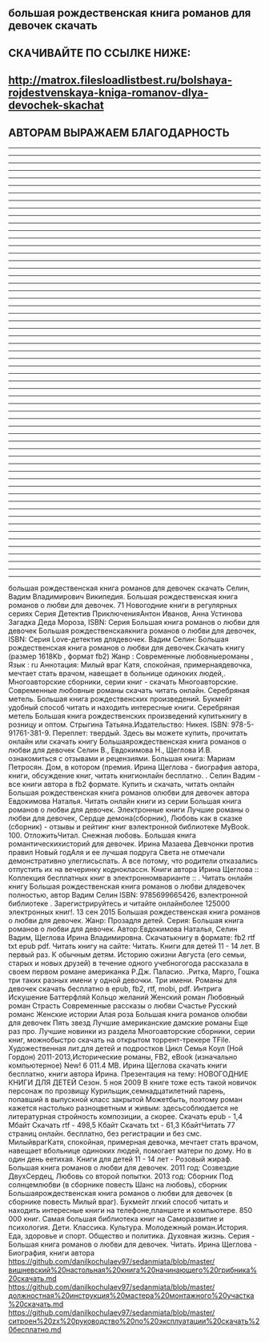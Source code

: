 большая рождественская книга романов для девочек скачать
--------------------------------------------------
СКАЧИВАЙТЕ ПО ССЫЛКЕ НИЖЕ:
--------------------------------------------------
http://matrox.filesloadlistbest.ru/bolshaya-rojdestvenskaya-kniga-romanov-dlya-devochek-skachat
--------------------------------------------------
АВТОРАМ ВЫРАЖАЕМ БЛАГОДАРНОСТЬ
--------------------------------------------------
--------------------------------------------------
--------------------------------------------------
--------------------------------------------------
--------------------------------------------------
--------------------------------------------------
--------------------------------------------------
--------------------------------------------------
--------------------------------------------------
--------------------------------------------------
--------------------------------------------------
--------------------------------------------------
--------------------------------------------------
--------------------------------------------------
--------------------------------------------------
--------------------------------------------------
--------------------------------------------------
--------------------------------------------------
--------------------------------------------------
--------------------------------------------------
--------------------------------------------------
--------------------------------------------------
--------------------------------------------------
--------------------------------------------------
--------------------------------------------------
--------------------------------------------------
--------------------------------------------------
--------------------------------------------------
--------------------------------------------------
--------------------------------------------------
--------------------------------------------------
--------------------------------------------------
--------------------------------------------------
--------------------------------------------------
--------------------------------------------------
--------------------------------------------------
--------------------------------------------------
--------------------------------------------------
--------------------------------------------------
--------------------------------------------------
--------------------------------------------------
--------------------------------------------------
--------------------------------------------------
--------------------------------------------------
--------------------------------------------------
--------------------------------------------------
--------------------------------------------------
--------------------------------------------------
--------------------------------------------------
--------------------------------------------------
--------------------------------------------------
--------------------------------------------------
--------------------------------------------------
--------------------------------------------------
--------------------------------------------------
--------------------------------------------------
--------------------------------------------------
--------------------------------------------------
--------------------------------------------------
большая рождественская книга романов для девочек скачать Селин, Вадим Владимирович  Википедия. Большая рождественская книга романов о любви для девочек. 71 Новогодние книги в регулярных сериях Серия Детектив  ПриключенияАнтон Иванов, Анна Устинова Загадка Деда Мороза, ISBN: Серия Большая книга романов о любви для девочек Большая рождественскаякнига романов о любви для девочек, ISBN: Серия Love-детектив длядевочек. Вадим Селин: Большая рождественская книга романов о любви для девочек.Скачать книгу (размер 1618Kb , формат fb2) Жанр : Современные любовныероманы , Язык : ru Аннотация: Милый враг Катя, спокойная, примернаядевочка, мечтает стать врачом, навещает в больнице одиноких людей,. Многоавторские сборники, серии книг - скачать Многоавторские. Современные любовные романы скачать читать онлайн. Серебряная метель. Большая книга рождественских произведений. Букмейт  удобный способ читать и находить интересные книги. Серебряная метель Большая книга рождественских произведений купитькнигу в розницу и оптом. Стрыгина Татьяна.Издательство: Никея. ISBN: 978-5-91761-381-9. Переплет: твердый. Здесь вы можете купить, прочитать онлайн или скачать книгу Большаярождественская книга романов о любви для девочек Селин В., Евдокимова Н., Щеглова И.В. ознакомиться с отзывами и рецензиями. Большая книга: Мариам Петросян. Дом, в котором (премия. Ирина Щеглова - биография автора, книги, обсуждение книг, читать книгионлайн бесплатно.  . Селин Вадим - все книги автора в fb2 формате. Купить и скачать, читать онлайн Большая рождественская книга романов олюбви для девочек автора Евдокимова Наталья. Читать онлайн книги из серии Большая книга романов о любви для девочек. Электронные книги Лучшие романы о любви для девочек, Сердце демона(сборник), Любовь как в сказке (сборник) - отзывы и рейтинг книг вэлектронной библиотеке MyBook.
100. ОтложитьЧитал. Снежная любовь. Большая книга романтическихисторий для девочек. Ирина Мазаева Девчонки против правил Новый годАля и ее лучшая подруга Света не отмечали  демонстративно улеглисьспать. А все потому, что родители отказались отпустить их на вечеринку кодноклассн. Книги автора Ирина Щеглова :: Коллекция бесплатных книг в электронномварианте :: . Читать онлайн книгу Большая рождественская книга романов о любви длядевочек полностью, автор Вадим Селин ISBN: 9785699665426, вэлектронной библиотеке . Зарегистрируйтесь и читайте онлайнболее 125000 электронных книг!. 13 сен 2015  Большая рождественская книга романов о любви для девочек. Жанр: Прозадля детей. Серия: Большая книга романов о любви для девочек. Автор:Евдокимова Наталья, Селин Вадим, Щеглова Ирина Владимировна. Скачатькнигу в формате: fb2 rtf txt epub pdf. Читать книгу на сайте: Читать. Книги для детей 11 - 14 лет.  В первый раз. К обычным детям. Историю ожизни Августа (его семьи, старых и новых друзей) в течение одного учебногогода рассказала в своем первом романе американка Р.Дж. Паласио.  .Ритка, Марго, Гошка  три таких разных имени у одной девочки. Три имени. Романы для девочек  скачать бесплатно в epub, fb2, rtf, mobi, pdf. Интрига  Искушение  Баттерфляй  Кольцо желаний  Женский роман Любовный роман  Страсть  Современные рассказы о любви  Счастье Русский романс  Женские истории  Алая роза  Большая книга романов олюбви для девочек  Пять звезд  Лучшие американские дамские романы Еще раз про. Лучшие новинки из раздела Многоавторские сборники, серии книг, можнобыстро скачать на открытом торрент-трекере TFile.  Художественная лит.для детей и подростков  Цикл Семья Коул (Ной Гордон) 2011-2013,Исторические романы, FB2, eBook (изначально компьютерное) New! 6  011.4 MB. Ирина Щеглова скачать книги бесплатно, книги автора Ирина. Презентация на тему: НОВОГОДНИЕ КНИГИ ДЛЯ ДЕТЕЙ Сезон. 5 ноя 2009  В книге тоже есть такой новичок  персонаж по прозвищу Курильщик,семнадцатилетний парень, попавший в выпускной класс закрытой  Можетбыть, поэтому роман кажется настолько разноцветным и живым: здесьсоблюдается не литературная стройность композиции, а скорее. Cкачать epub - 1,4 Мбайт Cкачать rtf - 498,5 Кбайт Cкачать txt - 61,3 КбайтЧитать 77 страниц онлайн. бесплатно, без регистрации и без смс. МилыйврагКатя, спокойная, примерная девочка, мечтает стать врачом, навещает вбольнице одиноких людей, помогает матери по дому. Но в один день еетихая. Книги для детей 11 - 14 лет - Розовый жираф. Большая книга романов о любви для девочек. 2011 год: Созвездие ДвухСердец, Любовь со второй попытки. 2013 год: Сборник Под солнцемлюбви (в сборнике повесть Шанс на любовь), сборник Большаярождественская книга романов о любви для девочек (в сборнике повесть Милый враг). Букмейт  лгкий способ читать и находить интересные книги на телефоне,планшете и компьютере. 850 000 книг. Самая большая библиотека книг на Саморазвитие и психология. Дети. Классика. Культура. Молодежный роман.История. Еда, здоровье и спорт. Общество и политика. Духовная жизнь.
Серия - Большая книга романов о любви для девочек. Читать. Ирина Щеглова - Биография, книги автора
https://github.com/danilkochulaev97/sedanmiata/blob/master/вишневский%20настольная%20книга%20начинающего%20грибника%20скачать.md
https://github.com/danilkochulaev97/sedanmiata/blob/master/должностная%20инструкция%20мастера%20монтажного%20участка%20скачать.md
https://github.com/danilkochulaev97/sedanmiata/blob/master/ситроен%20zx%20руководство%20по%20эксплуатации%20скачать%20бесплатно.md